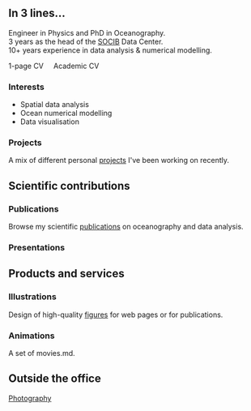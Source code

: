 ## In 3 lines... 

Engineer in Physics and PhD in Oceanography.  
3 years as the head of the [SOCIB](http://socib.es/) Data Center.  
10+ years experience in data analysis & numerical modelling.

1-page CV [<i class="fa fa-download" aria-hidden="true"></i>](CV/Ctroupin_curriculum.pdf) &nbsp;&nbsp;&nbsp; Academic CV [<i class="fa fa-download" aria-hidden="true"></i>](CV/Ctroupin_CVacademic.pdf)   
 
### Interests

* Spatial data analysis
* Ocean numerical modelling 
* Data visualisation

### Projects <i class="fa fa-cog fa-spin fa-fw"></i>

A mix of different personal [projects](projects.md) I've been working on recently.

## Scientific contributions

### Publications <i class="fa fa-pencil" aria-hidden="true"></i>

Browse my scientific [publications](ctroupin_publications.md) on oceanography and data analysis.

### Presentations <i class="fa fa-microphone" aria-hidden="true"></i>

## Products and services

### Illustrations <i class="fa fa-picture-o" aria-hidden="true"></i>

Design of high-quality [figures](./figures/illustrations.md) for web pages or for publications.

### Animations <i class="fa fa-film" aria-hidden="true"></i>

A set of movies.md. 

## Outside the office

[Photography <i class="fa fa-camera-retro" aria-hidden="true"></i>](./photography/photography.md)
